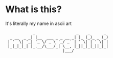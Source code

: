 # What is this?

It's literally my name in ascii art


```
            _                  _    _      _ 
  _ __  _ _| |__  ___ _ _ __ _| |_ (_)_ _ (_)
 | '  \| '_| '_ \/ _ \ '_/ _` | ' \| | ' \| |
 |_|_|_|_| |_.__/\___/_| \__, |_||_|_|_||_|_|
                         |___/               
                         
```